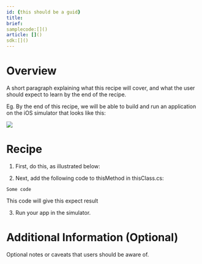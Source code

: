 ```yaml
---
id: {this should be a guid}  
title: 
brief:  
samplecode:[]()  
article: []()
sdk:[]()  
---
```


# Overview

A short paragraph explaining what this recipe will cover, and what the user should expect to learn by the end of the recipe.

Eg.
By the end of this recipe, we will be able to build and run an application on the iOS simulator that looks like this:

[ ![](Images/image_name.png)](Images/image_name.png)

# Recipe

1. First, do this, as illustrated below:

2. Next, add the following code to thisMethod in thisClass.cs:

```
Some code
```
This code will give this expect result

3. Run your app in the simulator.


# Additional Information (Optional)

Optional notes or caveats that users should be aware of.
